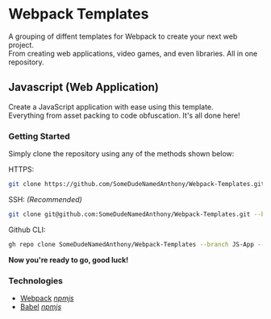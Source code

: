 # Webpack Templates

A grouping of diffent templates for Webpack to create your next web project.  
From creating web applications, video games, and even libraries. All in one repository.

## Javascript (Web Application)

Create a JavaScript application with ease using this template.  
Everything from asset packing to code obfuscation. It's all done here!

### Getting Started

Simply clone the repository using any of the methods shown below:  

HTTPS:

```sh
git clone https://github.com/SomeDudeNamedAnthony/Webpack-Templates.git --branch JS-App --recursive
```

SSH: *(Recommended)*

```sh
git clone git@github.com:SomeDudeNamedAnthony/Webpack-Templates.git --branch JS-App --recursive
```

Github CLI:

```sh
gh repo clone SomeDudeNamedAnthony/Webpack-Templates --branch JS-App --recursive
```

**Now you're ready to go, good luck!**

### Technologies

* [Webpack](https://webpack.js.org) [*npmjs*](https://www.npmjs.com/package/webpack)
* [Babel](https://babeljs.io) [*npmjs*](https://www.npmjs.com/package/Babel)
